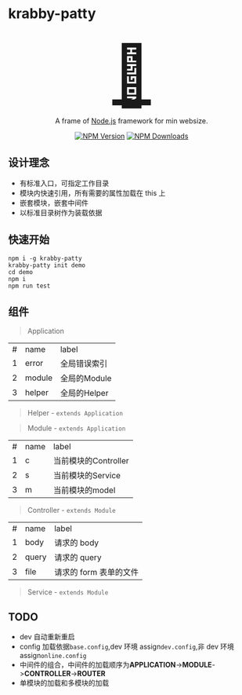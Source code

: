 # krabby-patty
<div style="height:160px;line-height:180px;text-align:center;font-size:120px">
<a href="" target="blank">🍔</a>
</div>

  <p align="center">A frame of <a href="http://nodejs.org" target="_blank">Node.js</a> framework for min websize.</p>
    <p align="center">
<a href="https://www.npmjs.com/~cherryboom" target="_blank"><img src="https://img.shields.io/npm/v/@nestjs/core.svg" alt="NPM Version" /></a>
<a href="https://www.npmjs.com/package/krabby-patty" target="_blank"><img src="https://img.shields.io/npm/dm/@nestjs/core.svg" alt="NPM Downloads" /></a>
</p>

## 设计理念

- 有标准入口，可指定工作目录
- 模块内快速引用，所有需要的属性加载在 this 上
- 嵌套模块，嵌套中间件
- 以标准目录树作为装载依据

## 快速开始
    npm i -g krabby-patty
    krabby-patty init demo
    cd demo
    npm i
    npm run test

## 组件

> Application

<table style="width:100%">
<tbody>
<tr>
<td>#</td>
<td>name</td>
<td>label</td>
</tr>
<tr>
<td>1</td>
<td>error</td>
<td>全局错误索引</td>
</tr>
<tr>
<td>2</td>
<td>module</td>
<td>全局的Module</td>
</tr>
<tr>
<td>3</td>
<td>helper</td>
<td>全局的Helper</td>
</tr>
</tbody>
</table>


> Helper - `extends Application`

> Module - `extends Application`

<table style="width:100%">
<tbody>
<tr>
<td>#</td>
<td>name</td>
<td>label</td>
</tr>
<tr>
<td>1</td>
<td>c</td>
<td>当前模块的Controller</td>
</tr>
<tr>
<td>2</td>
<td>s</td>
<td>当前模块的Service</td>
</tr>
<tr>
<td>3</td>
<td>m</td>
<td>当前模块的model</td>
</tr>
</tbody>
</table>

> Controller - `extends Module`
<table style="width:100%">
<tbody>
<tr>
<td>#</td>
<td>name</td>
<td>label</td>
</tr>
<tr>
<td>1</td>
<td>body</td>
<td>请求的 body </td>
</tr>
<tr>
<td>2</td>
<td>query</td>
<td>请求的 query</td>
</tr>
<tr>
<td>3</td>
<td>file</td>
<td>请求的 form 表单的文件</td>
</tr>
</tbody>
</table>

> Service - `extends Module`

## TODO

- dev 自动重新重启
- config 加载依据`base.config`,dev 环境 assign`dev.config`,非 dev 环境 assign`online.config`
- 中间件的组合，中间件的加载顺序为**APPLICATION**->**MODULE**->**CONTROLLER**->**ROUTER**
- 单模块的加载和多模块的加载
